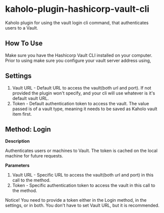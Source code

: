 # kaholo-plugin-hashicorp-vault-cli
Kaholo plugin for using the vault login cli command, that authenticates users to a Vault.

## How To Use ##
Make sure you have the Hashicorp Vault CLI installed on your computer. 
Prior to using make sure you configure your vault server address using,

## Settings ##

1. Vault URL - Default URL to access the vault(both url and port). If not provided the plugin won't specify, and your cli will use
    whatever is it's default vault URL. 
2. Token - Default authentication token to access the vault. The value passed is of a vault type, meaning it needs to be saved as Kaholo
    vault item first.

## Method: Login

**Description**

Authenticates users or machines to Vault. The token is cached on the local machine for future requests.

**Parameters**

1. Vault URL - Specific URL to access the vault(both url and port) in this call to the method.
2. Token - Specific authentication token to access the vault in this call to the method.


Notice! You need to provide a token either in the Login method, in the settings, or in both.
You don't have to set Vault URL, but it is recommended.